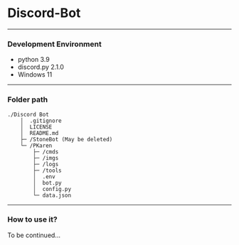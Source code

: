 # Discord-Bot

---
### Development Environment
- python 3.9
- discord.py 2.1.0
- Windows 11
---
### Folder path
```
./Discord Bot
    │  .gitignore
    │  LICENSE
    │  README.md
    ├─ /StoneBot (May be deleted)
    └─ /PKaren
        ├─ /cmds
        ├─ /imgs
        ├─ /logs
        ├─ /tools
        │  .env
        │  bot.py
        │  config.py
        └─ data.json
```
---
### How to use it?
To be continued...
